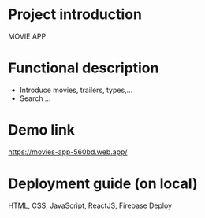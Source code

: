 # Project introduction
MOVIE APP

# Functional description 
+ Introduce movies, trailers, types,...
+ Search ...

# Demo link 
https://movies-app-560bd.web.app/

# Deployment guide (on local)
HTML, CSS, JavaScript, ReactJS, Firebase Deploy
